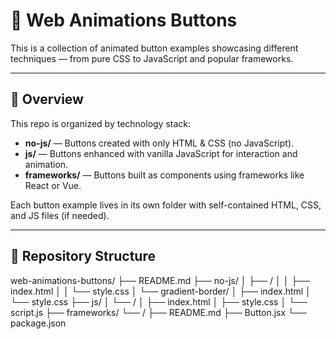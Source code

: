 # 🎨 Web Animations Buttons

This is a collection of animated button examples showcasing different techniques — from pure CSS to JavaScript and popular frameworks.

---

## 🚀 Overview

This repo is organized by technology stack:

- **no-js/** — Buttons created with only HTML & CSS (no JavaScript).
- **js/** — Buttons enhanced with vanilla JavaScript for interaction and animation.
- **frameworks/** — Buttons built as components using frameworks like React or Vue.

Each button example lives in its own folder with self-contained HTML, CSS, and JS files (if needed).

---

## 📂 Repository Structure

web-animations-buttons/
├── README.md
├── no-js/
│   ├── <feature>/
│   │   ├── index.html
│   │   └── style.css
│   └── gradient-border/
│       ├── index.html
│       └── style.css
├── js/
│   └── <feature>/
│       ├── index.html
│       ├── style.css
│       └── script.js
├── frameworks/
    └── <feature>/
        ├── README.md
        ├── Button.jsx
        └── package.json
